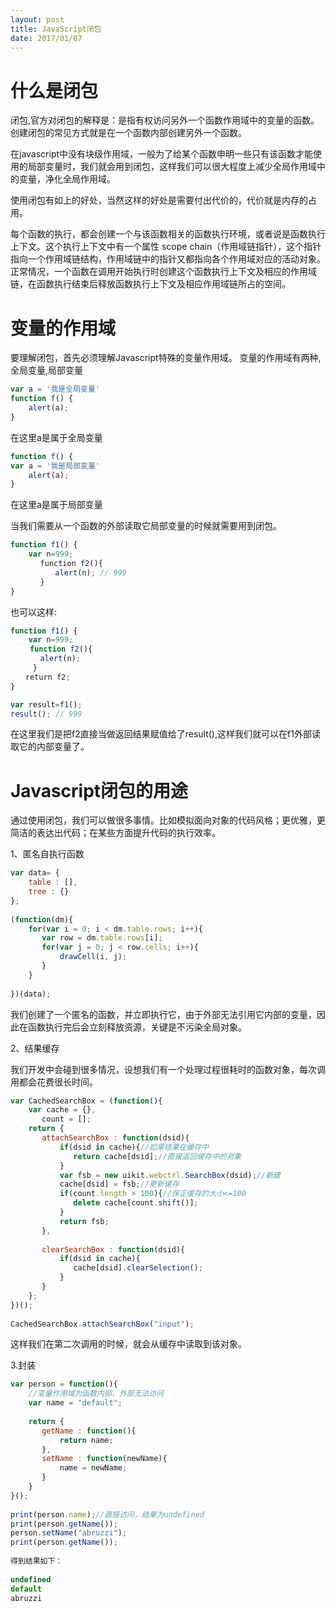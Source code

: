 ```yaml
---
layout: post
title: JavaScript闭包
date: 2017/01/07
---
```



# 什么是闭包

闭包,官方对闭包的解释是：是指有权访问另外一个函数作用域中的变量的函数。创建闭包的常见方式就是在一个函数内部创建另外一个函数。

在javascript中没有块级作用域，一般为了给某个函数申明一些只有该函数才能使用的局部变量时，我们就会用到闭包，这样我们可以很大程度上减少全局作用域中的变量，净化全局作用域。

 使用闭包有如上的好处，当然这样的好处是需要付出代价的，代价就是内存的占用。
 
 每个函数的执行，都会创建一个与该函数相关的函数执行环境，或者说是函数执行上下文。这个执行上下文中有一个属性 scope chain（作用域链指针），这个指针指向一个作用域链结构，作用域链中的指针又都指向各个作用域对应的活动对象。正常情况，一个函数在调用开始执行时创建这个函数执行上下文及相应的作用域链，在函数执行结束后释放函数执行上下文及相应作用域链所占的空间。
       　　
# 变量的作用域

要理解闭包，首先必须理解Javascript特殊的变量作用域。
变量的作用域有两种,全局变量,局部变量

```javascript
var a = '我是全局变量'
function f() {
    alert(a);
}

```
在这里a是属于全局变量

```javascript
function f() {
var a = '我是局部变量'
    alert(a);
}

```
在这里a是属于局部变量

当我们需要从一个函数的外部读取它局部变量的时候就需要用到闭包。

```javascript
function f1() {
    var n=999;
　　　　function f2(){
　　　　　　alert(n); // 999
　　　　}
}

```

也可以这样:

```javascript
function f1() {
    var n=999;
　　 function f2(){
　　　　alert(n); 
　　　}
　　return f2;　
}

var result=f1();
result(); // 999

```
在这里我们是把f2直接当做返回结果赋值给了result(),这样我们就可以在f1外部读取它的内部变量了。

# Javascript闭包的用途 

通过使用闭包，我们可以做很多事情。比如模拟面向对象的代码风格；更优雅，更简洁的表达出代码；在某些方面提升代码的执行效率。

1、匿名自执行函数

```javascript
var data= {    
    table : [],    
    tree : {}    
};    
     
(function(dm){    
    for(var i = 0; i < dm.table.rows; i++){    
       var row = dm.table.rows[i];    
       for(var j = 0; j < row.cells; i++){    
           drawCell(i, j);    
       }    
    }    
       
})(data); 
```

我们创建了一个匿名的函数，并立即执行它，由于外部无法引用它内部的变量，因此在函数执行完后会立刻释放资源，关键是不污染全局对象。

2、结果缓存

我们开发中会碰到很多情况，设想我们有一个处理过程很耗时的函数对象，每次调用都会花费很长时间。

```javascript
var CachedSearchBox = (function(){    
    var cache = {},    
       count = [];    
    return {    
       attachSearchBox : function(dsid){    
           if(dsid in cache){//如果结果在缓存中    
              return cache[dsid];//直接返回缓存中的对象    
           }    
           var fsb = new uikit.webctrl.SearchBox(dsid);//新建    
           cache[dsid] = fsb;//更新缓存    
           if(count.length > 100){//保正缓存的大小<=100    
              delete cache[count.shift()];    
           }    
           return fsb;          
       },    
     
       clearSearchBox : function(dsid){    
           if(dsid in cache){    
              cache[dsid].clearSelection();      
           }    
       }    
    };    
})();    
     
CachedSearchBox.attachSearchBox("input");    
```
这样我们在第二次调用的时候，就会从缓存中读取到该对象。

3.封装

```javascript
var person = function(){    
    //变量作用域为函数内部，外部无法访问    
    var name = "default";       
       
    return {    
       getName : function(){    
           return name;    
       },    
       setName : function(newName){    
           name = newName;    
       }    
    }    
}();    
     
print(person.name);//直接访问，结果为undefined    
print(person.getName());    
person.setName("abruzzi");    
print(person.getName());    
   
得到结果如下：  
   
undefined  
default  
abruzzi
```



